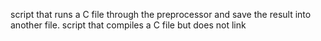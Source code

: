 script that runs a C file through the preprocessor and save the result into another file.
script that compiles a C file but does not link
